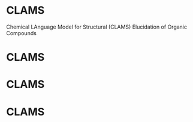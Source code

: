 # CLAMS
Chemical LAnguage Model for Structural (CLAMS) Elucidation of Organic Compounds
# CLAMS
# CLAMS
# CLAMS

